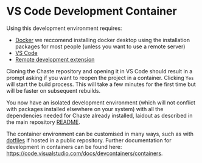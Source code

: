 VS Code Development Container
=============================

Using this development environment requires:
* [Docker](https://www.docker.com/get-started) we reccomend installing docker desktop using the installation packages for most people (unless you want to use a remote server)
* [VS Code](https://code.visualstudio.com/)
* [Remote development extension](https://marketplace.visualstudio.com/items?itemName=ms-vscode-remote.vscode-remote-extensionpack)

Cloning the Chaste repository and opening it in VS Code should result in a prompt asking if you want to reopen the project in a container. Clicking `Yes` will start the build process. This will take a few minutes for the first time but will be faster on subsequent rebuilds.

You now have an isolated development environment (which will not conflict with packages installed elsewhere on your system) with all the dependencies needed for Chaste already installed, laidout as described in the main repository [README](https://github.com/Chaste/chaste-docker/blob/master/README.md).

The container environment can be customised in many ways, such as with [dotfiles](https://code.visualstudio.com/docs/remote/containers#_personalizing-with-dotfile-repositories) if hosted in a public repository. Further documentation for development in containers can be found here: https://code.visualstudio.com/docs/devcontainers/containers.
